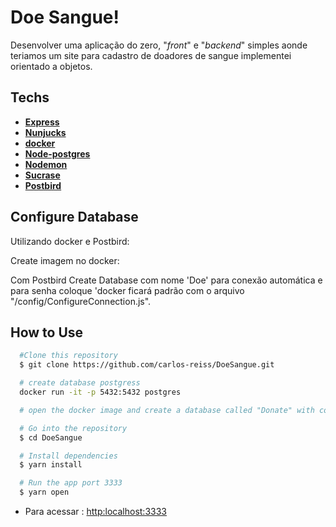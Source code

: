 # **Doe Sangue!**

Desenvolver uma aplicação do zero, "_front_" e "_backend_" simples aonde teriamos um site para cadastro de doadores de sangue implementei orientado a objetos.

## Techs
  - [**Express**](https://expressjs.com/pt-br/)
  - [**Nunjucks**](https://mozilla.github.io/nunjucks/)
  - [**docker**](https://www.docker.com/)
  - [**Node-postgres**](https://node-postgres.com/)
  - [**Nodemon**](https://www.npmjs.com/package/nodemon)
  - [**Sucrase**](https://www.npmjs.com/package/sucrase)
  - [**Postbird**](https://www.electronjs.org/apps/postbird)


## Configure Database

  Utilizando docker e Postbird:

  Create imagem no docker:

  Com Postbird Create Database com nome 'Doe' para conexão automática e para senha coloque 'docker
  ficará padrão com o arquivo "/config/ConfigureConnection.js".

## How to Use

```bash
  #Clone this repository
  $ git clone https://github.com/carlos-reiss/DoeSangue.git

  # create database postgress
  docker run -it -p 5432:5432 postgres

  # open the docker image and create a database called "Donate" with contains in './config/configureConnection. Within the database create 3 fields name, email and "sangue"

  # Go into the repository
  $ cd DoeSangue

  # Install dependencies
  $ yarn install

  # Run the app port 3333
  $ yarn open

```
- Para acessar : [http:localhost:3333](http:localhost:3333)
